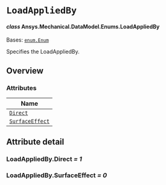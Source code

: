 # `LoadAppliedBy`

<a id="ansys.mechanical.stubs.v241.Ansys.Mechanical.DataModel.Enums.LoadAppliedBy"></a>

#### *class* Ansys.Mechanical.DataModel.Enums.LoadAppliedBy

Bases: [`enum.Enum`](https://docs.python.org/3/library/enum.html#enum.Enum)

Specifies the LoadAppliedBy.

<!-- !! processed by numpydoc !! -->

<a id="overview"></a>

## Overview

### Attributes

| Name |
| ------------------------------------------------- |
| [`Direct`](#LoadAppliedBy.Direct) |
| [`SurfaceEffect`](#LoadAppliedBy.SurfaceEffect) |

<a id="attribute-detail"></a>

## Attribute detail

<a id="LoadAppliedBy.Direct"></a>

### LoadAppliedBy.Direct *= 1*

<a id="LoadAppliedBy.SurfaceEffect"></a>

### LoadAppliedBy.SurfaceEffect *= 0*


